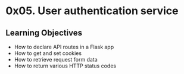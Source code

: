 # 0x05. User authentication service

## Learning Objectives

* How to declare API routes in a Flask app
* How to get and set cookies
* How to retrieve request form data
* How to return various HTTP status codes
